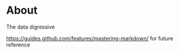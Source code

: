 # About

The data digressive

https://guides.github.com/features/mastering-markdown/ for future reference 
